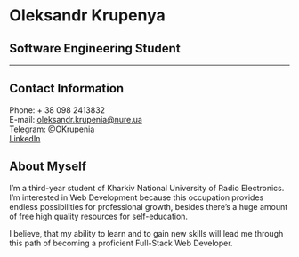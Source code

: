 # Oleksandr Krupenya

## Software Engineering Student

---

## Contact Information

Phone: + 38 098 2413832\
E-mail: oleksandr.krupenia@nure.ua\
Telegram: @OKrupenia\
[LinkedIn](https://www.linkedin.com/in/олександр-крупеня-06859b24b/)

## About Myself

I’m a third-year student of Kharkiv National University of Radio Electronics. I’m interested in Web Development because this occupation provides endless possibilities for professional growth,
besides there’s a huge amount of free high quality resources for self-education.

I believe, that my ability to learn and to gain new skills will lead me through this path of becoming a proficient Full-Stack Web Developer.
